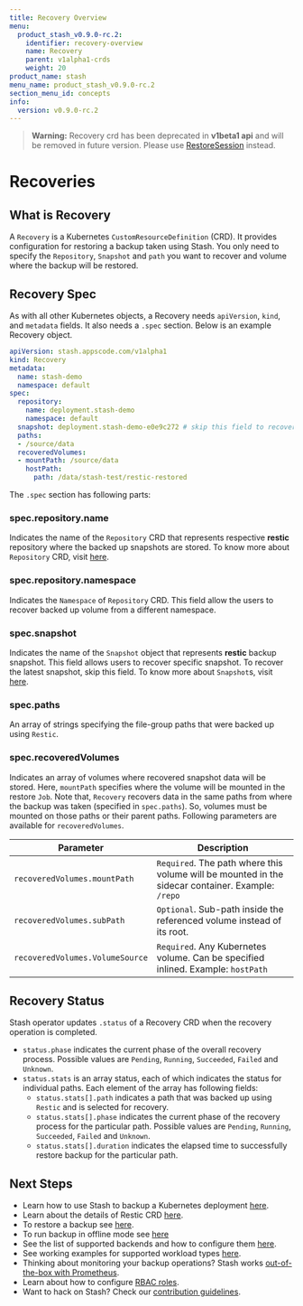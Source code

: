 ```yaml
---
title: Recovery Overview
menu:
  product_stash_v0.9.0-rc.2:
    identifier: recovery-overview
    name: Recovery
    parent: v1alpha1-crds
    weight: 20
product_name: stash
menu_name: product_stash_v0.9.0-rc.2
section_menu_id: concepts
info:
  version: v0.9.0-rc.2
---
```


>**Warning:** Recovery crd has been deprecated in **v1beta1 api** and will be removed in future version. Please use [RestoreSession](/products/stash/v0.9.0-rc.2/concepts/crds/restoresession) instead.

# Recoveries

## What is Recovery

A `Recovery` is a Kubernetes `CustomResourceDefinition` (CRD). It provides configuration for restoring a backup taken using Stash. You only need to specify the `Repository`, `Snapshot` and `path` you want to recover and volume where the backup will be restored.

## Recovery Spec

As with all other Kubernetes objects, a Recovery needs `apiVersion`, `kind`, and `metadata` fields. It also needs a `.spec` section. Below is an example Recovery object.

```yaml
apiVersion: stash.appscode.com/v1alpha1
kind: Recovery
metadata:
  name: stash-demo
  namespace: default
spec:
  repository:
    name: deployment.stash-demo
    namespace: default
  snapshot: deployment.stash-demo-e0e9c272 # skip this field to recover latest snapshot
  paths:
  - /source/data
  recoveredVolumes:
  - mountPath: /source/data
    hostPath:
      path: /data/stash-test/restic-restored
```

The `.spec` section has following parts:

### spec.repository.name

Indicates the name of the `Repository` CRD that represents respective **restic** repository where the backed up snapshots are stored. To know more about `Repository` CRD, visit [here](/products/stash/v0.9.0-rc.2/concepts/crds/repository).

### spec.repository.namespace

Indicates the `Namespace` of `Repository` CRD. This field allow the users to recover backed up volume from a different namespace.

### spec.snapshot

Indicates the name of the `Snapshot` object that represents **restic** backup snapshot. This field allows users to recover specific snapshot. To recover the latest snapshot, skip this field. To know more about `Snapshot`s, visit [here](/products/stash/v0.9.0-rc.2/concepts/crds/snapshot).

### spec.paths

An array of strings specifying the file-group paths that were backed up using `Restic`.

### spec.recoveredVolumes

Indicates an array of volumes where recovered snapshot data will be stored. Here, `mountPath` specifies where the volume will be mounted in the restore `Job`. Note that, `Recovery` recovers data in the same paths from where the backup was taken (specified in `spec.paths`). So, volumes must be mounted on those paths or their parent paths. Following parameters are available for `recoveredVolumes`.

| Parameter                       | Description                                                                                       |
|---------------------------------|---------------------------------------------------------------------------------------------------|
| `recoveredVolumes.mountPath`    | `Required`. The path where this volume will be mounted in the sidecar container. Example: `/repo` |
| `recoveredVolumes.subPath`      | `Optional`. Sub-path inside the referenced volume instead of its root.                            |
| `recoveredVolumes.VolumeSource` | `Required`. Any Kubernetes volume. Can be specified inlined. Example: `hostPath`                  |

## Recovery Status

Stash operator updates `.status` of a Recovery CRD when the recovery operation is completed.

 - `status.phase` indicates the current phase of the overall recovery process. Possible values are `Pending`, `Running`, `Succeeded`, `Failed` and `Unknown`.
 - `status.stats` is an array status, each of which indicates the status for individual paths. Each element of the array has following fields:
   - `status.stats[].path` indicates a path that was backed up using `Restic` and is selected for recovery.
   - `status.stats[].phase` indicates the current phase of the recovery process for the particular path. Possible values are `Pending`, `Running`, `Succeeded`, `Failed` and `Unknown`.
   - `status.stats[].duration` indicates the elapsed time to successfully restore backup for the particular path.

## Next Steps

- Learn how to use Stash to backup a Kubernetes deployment [here](/products/stash/v0.9.0-rc.2/guides/v1alpha1/backup).
- Learn about the details of Restic CRD [here](/products/stash/v0.9.0-rc.2/concepts/crds/v1alpha1/restic).
- To restore a backup see [here](/products/stash/v0.9.0-rc.2/guides/v1alpha1/restore).
- To run backup in offline mode see [here](/products/stash/v0.9.0-rc.2/guides/v1alpha1/offline_backup)
- See the list of supported backends and how to configure them [here](/products/stash/v0.9.0-rc.2/guides/v1alpha1/backends/overview).
- See working examples for supported workload types [here](/products/stash/v0.9.0-rc.2/guides/v1alpha1/workloads).
- Thinking about monitoring your backup operations? Stash works [out-of-the-box with Prometheus](/products/stash/v0.9.0-rc.2/guides/v1alpha1/monitoring/overview).
- Learn about how to configure [RBAC roles](/products/stash/v0.9.0-rc.2/guides/v1alpha1/rbac).
- Want to hack on Stash? Check our [contribution guidelines](/products/stash/v0.9.0-rc.2/CONTRIBUTING).
